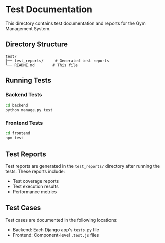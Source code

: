 # Test Documentation

This directory contains test documentation and reports for the Gym Management System.

## Directory Structure

```
test/
├── test_reports/     # Generated test reports
└── README.md        # This file
```

## Running Tests

### Backend Tests
```bash
cd backend
python manage.py test
```

### Frontend Tests
```bash
cd frontend
npm test
```

## Test Reports

Test reports are generated in the `test_reports/` directory after running the tests. These reports include:
- Test coverage reports
- Test execution results
- Performance metrics

## Test Cases

Test cases are documented in the following locations:
- Backend: Each Django app's `tests.py` file
- Frontend: Component-level `.test.js` files 